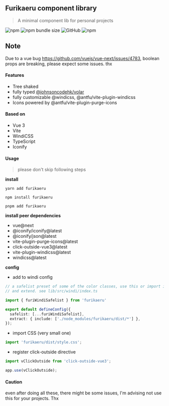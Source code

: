## Furikaeru component library

> A minimal component lib for personal projects

![npm](https://img.shields.io/npm/v/furikaeru) ![npm bundle size](https://img.shields.io/bundlephobia/minzip/furikaeru) ![GitHub](https://img.shields.io/github/license/soulsam480/furikaeru) ![npm](https://img.shields.io/npm/dm/furikaeru)

## Note
Due to a vue bug https://github.com/vuejs/vue-next/issues/4783, boolean props are breaking, please expect some issues. thx

#### Features
- Tree shaked
- fully typed [@johnsoncodehk/volar](https://github.com/johnsoncodehk/volar)
- fully customizable @windicss, @antfu/vite-plugin-windicss
- Icons powered by @antfu/vite-plugin-purge-icons

#### Based on 
- Vue 3 
- Vite
- WindiCSS
- TypeScript
- Iconify

#### Usage
> please don't skip following steps

__install__

```
yarn add furikaeru

npm install furikaeru

pnpm add furikaeru
```
__install peer dependencies__
- vue@next
- @iconify/iconify@latest
- @iconify/json@latest
- vite-plugin-purge-icons@latest
- click-outside-vue3@latest
- vite-plugin-windicss@latest
- windicss@latest

__config__

- add to windi config
```ts
// a safelist preset of some of the color classes, use this or import individual configs
// and extend. see lib/src/windi/index.ts

import { furiWindiSafelist } from 'furikaeru'

export default defineConfig({
  safelist: [...furiWindiSafelist],
  extract: { include: ['./node_modules/furikaeru/dist/*'] },
});
```
- import CSS (very small one)
```ts
import 'furikaeru/dist/style.css';
```
- register click-outside directive
```ts
import vClickOutside from 'click-outside-vue3';

app.use(vClickOutside);
```

#### Caution
even after doing all these, there might be some issues, I'm advising not use this for your projects. Thx
